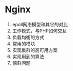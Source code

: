 # Nginx

1. epoll网络模型和其它的对比 
2. 工作模式，与PHP如何交互
3. 负载均衡的方式 
4. 常用的模块 
5. 实现集群的高可用方案 
6. 实现用到的算法 
7. 惊群问题